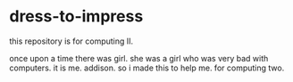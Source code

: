 # dress-to-impress
this repository is for computing II. 

once upon a time there was girl. she was a girl who was very bad with computers. it is me. addison. so i made this to help me. for computing two.
